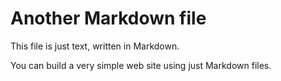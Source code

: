 # Another Markdown file

This file is just text, written in Markdown.

You can build a very simple web site using just Markdown files.

